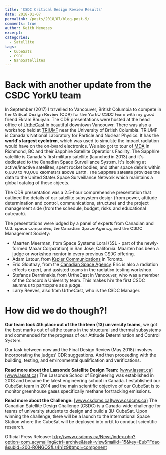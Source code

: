 ```yaml
---
title: 'CSDC Critical Design Review Results'
date: 2018-01-07
permalink: /posts/2018/07/blog-post-9/
comments: true
author: Keith Menezes
excerpt:
categories:
  - Satellite
tags:
  - CubeSats
  - CSDC
  - NanoSatellites
---
```


# Back with another update from the CSDC YorkU team

In September (2017) I travelled to Vancouver, British Columbia to compete in the Critical Design Review (CDR) for the YorkU CSDC team with my good friend Ekram Bhuiyan. The CDR presentations were hosted at the head office of [UrtheCast](https://www.urthecast.com/) in beautiful downtown Vancouver. There was also a workshop held at [TRIUMF](http://www.triumf.ca/) near the University of British Columbia. TRIUMF is Canada's National Laboratory for Particle and Nuclear Physics. It has the **world's largest cyclotron**, which was used to simulate the impact radiation would have on the on-board electronics. We also got to tour of [MDA](https://mdacorporation.com/) in Richmond, BC and their Sapphire Satellite Operations Facility. The Sapphire satellite is Canada's first military satellite (launched in 2013) and it's dedicated to the Canadian Space Surveillance System. It's looking at active/inactive satellites, spent rocket bodies, and other space debris within 6,000 to 40,000 kilometers above Earth. The Sapphire satellite provides the data to the United States Space Surveillance Network which maintains a global catalog of these objects.

The CDR presentation was a 2.5-hour comprehensive presentation that outlined the details of our satellite subsystem design (from power, attitude determination and control, communications, structure) and the project management side (from the schedule, budget, risks, and educational outreach).

The presentations were judged by a panel of experts from Canadian and U.S. space companies, the Canadian Space Agency, and the CSDC Management Society:
- Maarten Meerman, from Space Systems Loral (SSL - part of the newly-formed Maxar Corporation) in San Jose, California. Maarten has been a judge or workshop mentor in every previous CSDC offering.
- Adam Latour, from [Kepler Communications](http://www.keplercommunications.com/) in Toronto.
- Eric Gloutnay, from the [Canadian Space Agency](http://www.asc-csa.gc.ca/). Eric is also a radiation effects expert, and assisted teams in the radiation testing workshop.
- Stefanos Derminakis, from UrtheCast in Vancouver, who was a member of the Concordia University team. This makes him the first CSDC alumnus to participate as a judge.
- Larry Reeves, also from UrtheCast, who is the CSDC Manager.

# How did we do though?!

**Our team took 4th place out of the thirteen (13) university teams,** we got the best marks out of all the teams in the structural and thermal subsystems and commended for the progress of our Attitude Determination and Control System.

Our task between now and the Final Design Review (May 2018) involves incorporating the judges' CDR suggestions. And then proceeding with the building, testing, and environmental qualification and verifications.

**Read more about the Lassonde Satellite Design Team:** [www.lassat.ca](www.lassat.ca)
The Lassonde School of Engineering was established in 2013 and became the latest engineering school in Canada. I established our CubeSat team in 2014 and the main scientific objective of our CubeSat is to monitor greenhouse gases specifically methane for tracking emissions.

**Read more about the Challenge:** [www.csdcms.ca](www.csdcms.ca)
The Canadian Satellite Design Challenge (CSDC) is a Canada-wide challenge for teams of university students to design and build a 3U-CubeSat. Upon winning the challenge, there will be a launch to the International Space Station where the CubeSat will be deployed into orbit to conduct scientific research.

Official Press Release: http://www.csdcms.ca/News/index.php?option=com_acymailing&ctrl=archive&task=view&mailid=15&key=EubTFdao&subid=200-R0NGOSfLa4h1z9&tmpl=component

<div id="fb-root"></div>
<script>(function(d, s, id) {
  var js, fjs = d.getElementsByTagName(s)[0];
  if (d.getElementById(id)) return;
  js = d.createElement(s); js.id = id;
  js.src = "//connect.facebook.net/en_US/sdk.js#xfbml=1&version=v2.8";
  fjs.parentNode.insertBefore(js, fjs);
  }(document, 'script', 'facebook-jssdk'));</script>

<div class="fb-like" data-href="http://keithmenezes.ca/posts/2018/07/blog-post-9/" data-layout="standard" data-action="like" data-size="large" data-show-faces="true" data-share="false"></div>

<div class="fb-send" data-href="http://keithmenezes.ca/posts/2018/07/blog-post-9/"></div>
